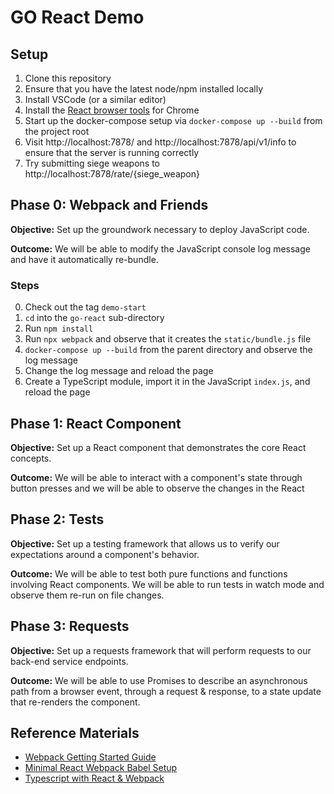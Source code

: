 # GO React Demo
## Setup
1. Clone this repository
2. Ensure that you have the latest node/npm installed locally
3. Install VSCode (or a similar editor)
4. Install the [React browser tools](https://chrome.google.com/webstore/detail/react-developer-tools/fmkadmapgofadopljbjfkapdkoienihi) for Chrome
5. Start up the docker-compose setup via `docker-compose up --build` from the project root
6. Visit http://localhost:7878/ and http://localhost:7878/api/v1/info to ensure that the server is running correctly
7. Try submitting siege weapons to http://localhost:7878/rate/{siege_weapon}

## Phase 0: Webpack and Friends
**Objective:** Set up the groundwork necessary to deploy JavaScript code.

**Outcome:** We will be able to modify the JavaScript console log message and have it automatically re-bundle.

### Steps
0. Check out the tag `demo-start`
2. `cd` into the `go-react` sub-directory
3. Run `npm install`
4. Run `npx webpack` and observe that it creates the `static/bundle.js` file
5. `docker-compose up --build` from the parent directory and observe the log message
6. Change the log message and reload the page
7. Create a TypeScript module, import it in the JavaScript `index.js`, and reload the page

## Phase 1: React Component
**Objective:** Set up a React component that demonstrates the core React concepts.

**Outcome:** We will be able to interact with a component's state through button presses and we will be able to observe the changes in the React 

## Phase 2: Tests
**Objective:** Set up a testing framework that allows us to verify our expectations around a component's behavior.

**Outcome:** We will be able to test both pure functions and functions involving React components. We will be able to run tests in watch mode and observe them re-run on file changes.

## Phase 3: Requests
**Objective:** Set up a requests framework that will perform requests to our back-end service endpoints.

**Outcome:** We will be able to use Promises to describe an asynchronous path from a browser event, through a request & response, to a state update that re-renders the component.

## Reference Materials
* [Webpack Getting Started Guide](https://webpack.js.org/guides/getting-started/#using-a-configuration)
* [Minimal React Webpack Babel Setup](https://www.robinwieruch.de/minimal-react-webpack-babel-setup/)
* [Typescript with React & Webpack](https://www.typescriptlang.org/docs/handbook/react-&-webpack.html)
